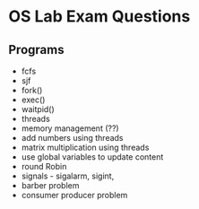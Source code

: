 # OS Lab Exam Questions

## Programs

* fcfs
* sjf
* fork()
* exec()
* waitpid()
* threads
* memory management (??)
* add numbers using threads
* matrix multiplication using threads
* use global variables to update content
* round Robin
* signals - sigalarm, sigint,
* barber problem
* consumer producer problem
